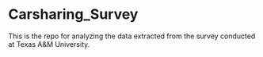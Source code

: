 # Carsharing_Survey

This is the repo for analyzing the data extracted from the survey conducted at Texas A&M University.
